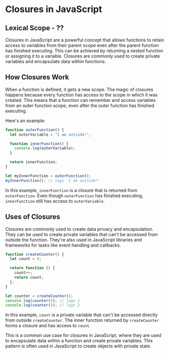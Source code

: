 
# Closures in JavaScript

## Lexical Scope - ??

Closures in JavaScript are a powerful concept that allows functions to retain access to variables from their parent scope even after the parent function has finished executing. This can be achieved by returning a nested function or assigning it to a variable. Closures are commonly used to create private variables and encapsulate data within functions.

## How Closures Work

When a function is defined, it gets a new scope. The magic of closures happens because every function has access to the scope in which it was created. This means that a function can remember and access variables from an outer function scope, even after the outer function has finished executing.

Here's an example:

```javascript
function outerFunction() {
  let outerVariable = "I am outside!";

  function innerFunction() {
    console.log(outerVariable);
  }

  return innerFunction;
}

let myInnerFunction = outerFunction();
myInnerFunction(); // logs 'I am outside!'
```

In this example, `innerFunction` is a closure that is returned from `outerFunction`. Even though `outerFunction` has finished executing, `innerFunction` still has access to `outerVariable`.

## Uses of Closures

Closures are commonly used to create data privacy and encapsulation. They can be used to create private variables that can't be accessed from outside the function. They're also used in JavaScript libraries and frameworks for tasks like event handling and callbacks.

```javascript
function createCounter() {
  let count = 0;

  return function () {
    count++;
    return count;
  };
}

let counter = createCounter();
console.log(counter()); // logs 1
console.log(counter()); // logs 2
```

In this example, `count` is a private variable that can't be accessed directly from outside `createCounter`. The inner function returned by `createCounter` forms a closure and has access to `count`.

This is a common use case for closures in JavaScript, where they are used to encapsulate data within a function and create private variables. This pattern is often used in JavaScript to create objects with private state.